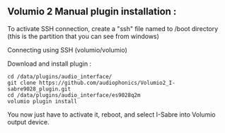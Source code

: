 ## Volumio 2 Manual plugin installation :

To activate SSH connection, create a "ssh" file named to /boot directory
(this is the partition that you can see from windows)

Connecting using SSH (volumio/volumio)

Download and install plugin :

```
cd /data/plugins/audio_interface/
git clone https://github.com/audiophonics/Volumio2_I-sabre9028_plugin.git
cd /data/plugins/audio_interface/es9028q2m
volumio plugin install
```

You now just have to activate it, reboot, and select I-Sabre into Volumio output device.